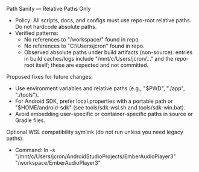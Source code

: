 Path Sanity — Relative Paths Only

- Policy: All scripts, docs, and configs must use repo-root relative paths. Do not hardcode absolute paths.
- Verified patterns:
  - No references to "/workspace/" found in repo.
  - No references to "C:\\Users\\jcron" found in repo.
  - Observed absolute paths under build artifacts (non-source): entries in build caches/logs include "/mnt/c/Users/jcron/..." and the repo-root itself; these are expected and not committed.

Proposed fixes for future changes:
- Use environment variables and relative paths (e.g., "$PWD", "./app", "./tools").
- For Android SDK, prefer local.properties with a portable path or "$HOME/android-sdk" (see tools/sdk-wsl.sh and tools/sdk-win.bat).
- Avoid embedding user-specific or container-specific paths in source or Gradle files.

Optional WSL compatibility symlink (do not run unless you need legacy paths):
- Command: ln -s "/mnt/c/Users/jcron/AndroidStudioProjects/EmberAudioPlayer3" "/workspace/EmberAudioPlayer3"


